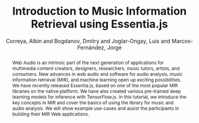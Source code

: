 ---
title: "Introduction to Music Information Retrieval using Essentia.js"
abstract: "Web Audio is an intrinsic part of the next generation of applications for multimedia content creators, designers, researchers, music tutors, artists, and consumers. New advances in web audio and software for audio analysis, music information retrieval (MIR), and machine learning open up exciting possibilities. We have recently released Essentia.js, based on one of the most popular MIR libraries on the native platform. We have also created various pre-trained deep learning models for inference with TensorFlow.js. In this tutorial, we introduce the key concepts in MIR and cover the basics of using the library for music and audio analysis. We will show example use-cases and assist the participants in building their MIR Web applications."
address: "Barcelona, Spain"
booktitle: "Proceedings of the International Web Audio Conference"
editor: "Joglar-Ongay, Luis and Serra, Xavier and Font, Frederic and Tovstogan, Philip and Stolfi, Ariane and A. Correya, Albin and Ramires, Antonio and Bogdanov, Dmitry and Faraldo, Angel and Favory, Xavier"
month: "July"
publisher: "UPF"
series: "WAC '21"
pages: ""
id: "2021_61"
author: "Correya, Albin and Bogdanov, Dmitry and Joglar-Ongay, Luis and Marcos-Fernández, Jorge"
webAuthor: "Albin Correya, Dmitry Bogdanov, Luis Joglar-Ongay, Jorge Marcos-Fernández"
track: "Workshop"
year: "2021"
tags: year2021
media: https://youtu.be/p23DfQ86SVM
pdflink: "/_data/papers/pdf/2021/2021_61.pdf"
ISSN: "2663-5844"
---